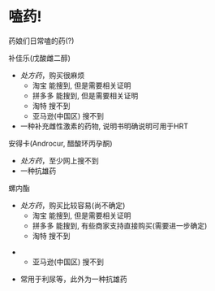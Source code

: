 # 嗑药!
药娘们日常嗑的药(?)

补佳乐(戊酸雌二醇)
+ _处方药_，购买很麻烦
  + 淘宝 能搜到, 但是需要相关证明
  + 拼多多 能搜到, 但是需要相关证明
  + 淘特 搜不到
  + 亚马逊(中国区) 搜不到
+ 一种补充雌性激素的药物, 说明书明确说明可用于HRT

安得卡(Androcur, 醋酸环丙孕酮)
+ _处方药_，至少网上搜不到
+ 一种抗雄药

螺内酯
+ _处方药_，购买比较容易(尚不确定)
  + 淘宝 能搜到, 但是需要相关证明
  + 拼多多 能搜到, 有些商家支持直接购买(需要进一步确定)
  + 淘特 搜不到
 * + 亚马逊(中国区) 搜不到
+ 常用于利尿等，此外为一种抗雄药

